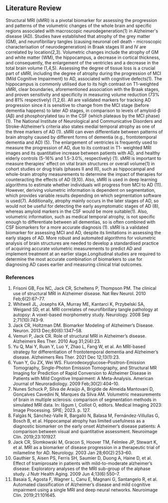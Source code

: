 ## Literature Review

Structural MRI (sMRI) is a pivotal biomarker for assessing the progression and patterns of the volumetric changes of the whole brain and specific regions associated with macroscopic neurodegeneration(1) in Alzheimer's disease (AD). Studies have established that atrophy of the grey matter (GM), and neurofibrillary tangles (causing neuronal cell death - microscopic characterisation of neurodegeneration) in Braak stages III and IV are correlated by location(2,3).
Volumetric changes include the atrophy of GM and white matter (WM), the hippocampus, a decrease in cortical thickness, and consequently, the enlargement of the ventricles and a decrease in the total brain volume (1,4,5). Assessing the degree of tissue loss is a crucial part of sMRI, including the degree of atrophy during the progression of MCI (Mild Cognitive Impairment) to AD, associated with cognitive defects(1). The hippocampus is commonly utilised due to its high contrast on T1-weighted sMRI, clear boundaries, aforementioned association with the Braak stages, and proven sensitivity and specificity in measuring volume reduction (73% and 81% respectively) (1,2,6).
All are validated markers for tracking AD progression since it is sensitive to change from the MCI stage (before dementia happens) to later AD stages, in comparison to levels of amyloid-β (Aβ) and phosphorylated tau in the CSF (which plateaus by the MCI phase) (1). The National Institute of Neurological and Communicative Disorders and Stroke-Alzheimer’s criteria also states medial temporal atrophy as one of the three markers of AD (1). sMRI can even differentiate between patterns of brain atrophy caused by different forms of dementia (e.g., frontotemporal dementia and AD) (5). The enlargement of ventricles is frequently used to measure the progression of AD, due to its contrast in T1- weighted MRI images and its quantitative increase between patients with AD, and healthy elderly controls (5-16% and 1.5-3.0%, respectively) (1).
sMRI is important to measure therapies' effect on vital brain structures or overall volume(1) in cohort studies or drug trials (phases II and III), such as hippocampal and whole-brain atrophy measurements to determine the impact of therapies for counteracting the effects of AD (9,10). Also, sMRI is used in deep learning algorithms to estimate whether individuals will progress from MCI to AD (11).
However, deriving volumetric information is dependent on segmentation, which provides variable results depending on which segmentation software is used(7). Additionally, atrophy mainly occurs in the later stages of AD, so would not be useful for detecting the early asymptomatic stages of AD (8), whereas amyloid markers in the CSF would be more suitable(1). Also, volumetric information, such as medical temporal atrophy, is not specific enough to differentiate between all dementias, so is often combined with CSF biomarkers for a more accurate diagnosis (1).
sMRI is a validated biomarker for assessing MCI and AD, despite its limitations in assessing the early stages of AD. More robust and automated algorithms for volumetric analysis of brain structures are needed to develop a standardised practice of acquiring accurate volumetric measurements to predict AD and implement treatment at an earlier stage.Longitudinal studies are required to determine the most accurate combination of biomarkers to use for diagnosing AD cases earlier and measuring clinical trial outcomes.

### References
1. Frisoni GB, Fox NC, Jack CR, Scheltens P, Thompson PM. The clinical use of structural MRI in Alzheimer disease. Nat Rev Neurol. 2010 Feb;6(2):67–77.
2. Whitwell JL, Josephs KA, Murray ME, Kantarci K, Przybelski SA, Weigand SD, et al. MRI correlates of neurofibrillary tangle pathology at autopsy: A voxel-based morphometry study. Neurology. 2008 Sep 2;71(10):743–9.
3. Jack CR, Holtzman DM. Biomarker Modeling of Alzheimer’s Disease. Neuron. 2013 Dec;80(6):1347–58.
4. Vemuri P, Jack CR. Role of structural MRI in Alzheimer’s disease. Alzheimers Res Ther. 2010 Aug 31;2(4):23.
5. Yu Q, Mai Y, Ruan Y, Luo Y, Zhao L, Fang W, et al. An MRI-based strategy for differentiation of frontotemporal dementia and Alzheimer’s disease. Alzheimers Res Ther. 2021 Dec 12;13(1):23.
6. Yuan Y, Gu ZX, Wei WS. Fluorodeoxyglucose–Positron-Emission Tomography, Single-Photon Emission Tomography, and Structural MR Imaging for Prediction of Rapid Conversion to Alzheimer Disease in Patients with Mild Cognitive Impairment: A Meta-Analysis. American Journal of Neuroradiology. 2009 Feb;30(2):404–10.
7. Nunes Schuck P, Silva de Araújo A, Brigide de Almeida Mantovani D, Gonçalves Cavedini N, Marques da Silva AM. Volumetric measurements of brain in multiple sclerosis: comparison of segmentation methods in simulated MRI data. In: Išgum I, Colliot O, editors. Medical Imaging 2023: Image Processing. SPIE; 2023. p. 127.
8. Falgàs N, Sánchez-Valle R, Bargalló N, Balasa M, Fernández-Villullas G, Bosch B, et al. Hippocampal atrophy has limited usefulness as a diagnostic biomarker on the early onset Alzheimer’s disease patients: A comparison between visual and quantitative assessment. Neuroimage Clin. 2019;23:101927.
9. Jack CR, Slomkowski M, Gracon S, Hoover TM, Felmlee JP, Stewart K, et al. MRI as a biomarker of disease progression in a therapeutic trial of milameline for AD. Neurology. 2003 Jan 28;60(2):253–60.
10. Gauthier S, Aisen PS, Ferris SH, Saumier D, Duong A, Haine D, et al. Effect of tramiprosate in patients with mild-to-moderate alzheimer’s disease: Exploratory analyses of the MRI sub-group of the alphase study. J Nutr Health Aging. 2009 Jun 4;13(6):550–7.
11. Basaia S, Agosta F, Wagner L, Canu E, Magnani G, Santangelo R, et al. Automated classification of Alzheimer’s disease and mild cognitive impairment using a single MRI and deep neural networks. Neuroimage Clin. 2019;21:101645.
